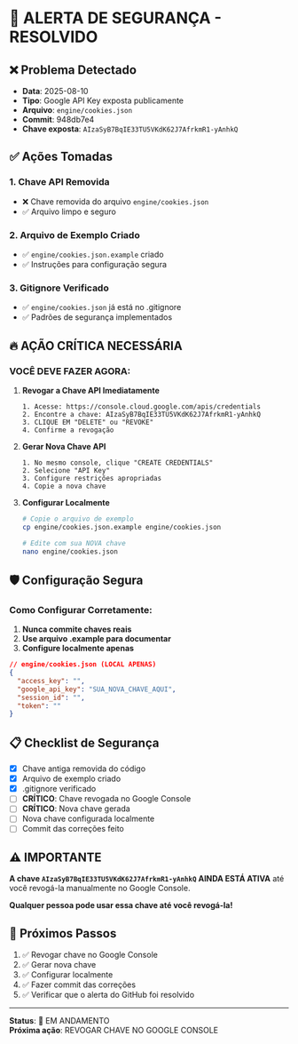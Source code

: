 # 🚨 ALERTA DE SEGURANÇA - RESOLVIDO

## ❌ Problema Detectado
- **Data**: 2025-08-10
- **Tipo**: Google API Key exposta publicamente
- **Arquivo**: `engine/cookies.json`
- **Commit**: 948db7e4
- **Chave exposta**: `AIzaSyB7BqIE33TU5VKdK62J7AfrkmR1-yAnhkQ`

## ✅ Ações Tomadas

### 1. **Chave API Removida**
- ❌ Chave removida do arquivo `engine/cookies.json`
- ✅ Arquivo limpo e seguro

### 2. **Arquivo de Exemplo Criado**
- ✅ `engine/cookies.json.example` criado
- ✅ Instruções para configuração segura

### 3. **Gitignore Verificado**
- ✅ `engine/cookies.json` já está no .gitignore
- ✅ Padrões de segurança implementados

## 🔥 **AÇÃO CRÍTICA NECESSÁRIA**

### **VOCÊ DEVE FAZER AGORA:**

1. **Revogar a Chave API Imediatamente**
   ```
   1. Acesse: https://console.cloud.google.com/apis/credentials
   2. Encontre a chave: AIzaSyB7BqIE33TU5VKdK62J7AfrkmR1-yAnhkQ
   3. CLIQUE EM "DELETE" ou "REVOKE"
   4. Confirme a revogação
   ```

2. **Gerar Nova Chave API**
   ```
   1. No mesmo console, clique "CREATE CREDENTIALS"
   2. Selecione "API Key"
   3. Configure restrições apropriadas
   4. Copie a nova chave
   ```

3. **Configurar Localmente**
   ```bash
   # Copie o arquivo de exemplo
   cp engine/cookies.json.example engine/cookies.json
   
   # Edite com sua NOVA chave
   nano engine/cookies.json
   ```

## 🛡️ **Configuração Segura**

### **Como Configurar Corretamente:**

1. **Nunca commite chaves reais**
2. **Use arquivo .example para documentar**
3. **Configure localmente apenas**

```json
// engine/cookies.json (LOCAL APENAS)
{
  "access_key": "",
  "google_api_key": "SUA_NOVA_CHAVE_AQUI",
  "session_id": "",
  "token": ""
}
```

## 📋 **Checklist de Segurança**

- [x] Chave antiga removida do código
- [x] Arquivo de exemplo criado
- [x] .gitignore verificado
- [ ] **CRÍTICO**: Chave revogada no Google Console
- [ ] **CRÍTICO**: Nova chave gerada
- [ ] Nova chave configurada localmente
- [ ] Commit das correções feito

## ⚠️ **IMPORTANTE**

**A chave `AIzaSyB7BqIE33TU5VKdK62J7AfrkmR1-yAnhkQ` AINDA ESTÁ ATIVA** até você revogá-la manualmente no Google Console.

**Qualquer pessoa pode usar essa chave até você revogá-la!**

## 🔄 **Próximos Passos**

1. ✅ Revogar chave no Google Console
2. ✅ Gerar nova chave
3. ✅ Configurar localmente
4. ✅ Fazer commit das correções
5. ✅ Verificar que o alerta do GitHub foi resolvido

---

**Status**: 🔄 EM ANDAMENTO  
**Próxima ação**: REVOGAR CHAVE NO GOOGLE CONSOLE